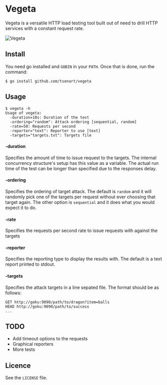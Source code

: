 # Vegeta

Vegeta is a versatile HTTP load testing tool built out of need to drill
HTTP services with a constant request rate.

![Vegeta](https://dl.dropboxusercontent.com/u/83217940/vegeta.png)

## Install
You need go installed and `GOBIN` in your `PATH`. Once that is done, run the
command:
```shell
$ go install github.com/tsenart/vegeta
```

## Usage
```shell
$ vegeta -h
Usage of vegeta:
  -duration=10s: Duration of the test
  -ordering="random": Attack ordering [sequential, random]
  -rate=50: Requests per second
  -reporter="text": Reporter to use [text]
  -targets="targets.txt": Targets file
```

#### -duration
Specifies the amount of time to issue request to the targets.
The internal concurrency structure's setup has this value as a variable.
The actual run time of the test can be longer than specified due to the
responses delay.

#### -ordering
Specifies the ordering of target attack. The default is `random` and
it will randomly pick one of the targets per request without ever choosing
that target again.
The other option is `sequential` and it does what you would expect it to
do.

####  -rate
Specifies the requests per second rate to issue requests with against
the targets

#### -reporter
Specifies the reporting type to display the results with.
The default is a text report printed to stdout.

#### -targets
Specifies the attack targets in a line sepated file. The format should
be as follows:
```
GET http://goku:9090/path/to/dragon?item=balls
HEAD http://goku:9090/path/to/success
...
```


## TODO
* Add timeout options to the requests
* Graphical reporters
* More tests

## Licence
See the `LICENSE` file.




